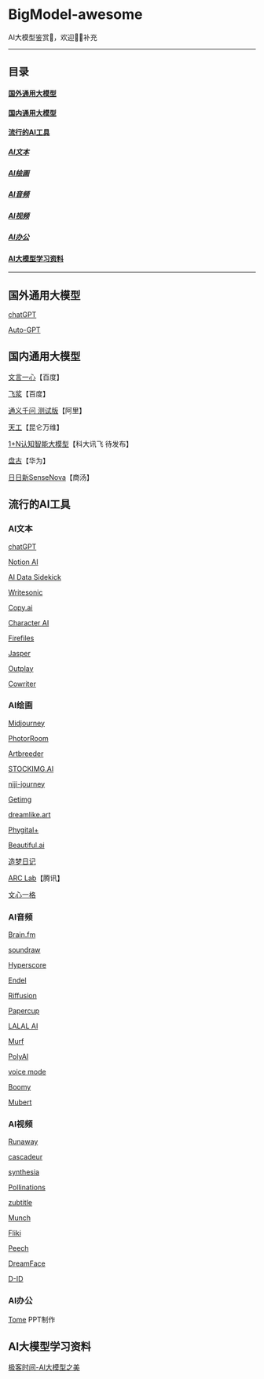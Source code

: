 # BigModel-awesome

AI大模型鉴赏🤥，欢迎👏🏻补充

------------------------------------------------------

## 目录

#### <a href="#国外通用大模型"> 国外通用大模型</a>

#### <a href="#国内通用大模型"> 国内通用大模型</a>

#### <a href="#流行的AI工具"> 流行的AI工具</a>

##### <a href="#AI文本"> AI文本</a>

##### <a href="#AI绘画"> AI绘画</a>

##### <a href="#AI音频"> AI音频</a>

##### <a href="#AI视频"> AI视频</a>

##### <a href="#AI办公"> AI办公</a>

#### <a href="#AI大模型学习资料"> AI大模型学习资料</a>

------------------------------------------------------

<a href="#国外通用大模型"></a>
## 国外通用大模型

[chatGPT](https://openai.com/blog/chatgpt)

[Auto-GPT](https://github.com/Torantulino/Auto-GPT)

<a href="#国内通用大模型"></a>
## 国内通用大模型

[文言一心](https://yiyan.baidu.com/)【百度】

[飞浆](https://www.paddlepaddle.org.cn/)【百度】

[通义千问 测试版](https://tongyi.aliyun.com/)【阿里】

[天工](https://tiangong.kunlun.com/)【昆仑万维】

[1+N认知智能大模型]()【科大讯飞 待发布】

[盘古](https://www.rcrai.com/pangu)【华为】

[日日新SenseNova]()【商汤】



<a href="#流行的AI工具"></a>
## 流行的AI工具 

<a href="#AI文本"></a>
### AI文本

[chatGPT](https://openai.com/blog/chatgpt)

[Notion AI](https://www.notion.so/product/ai)

[AI Data Sidekick](https://futuretools.link/sidekick)

[Writesonic](https://writesonic.com/)

[Copy.ai](https://www.copy.ai/)

[Character AI](https://beta.character.ai/)

[Firefiles](https://fireflies.ai/)

[Jasper](https://www.jasper.ai/)

[Outplay](https://outplayhq.com/)

[Cowriter](https://quillbot.com/)

<a href="#AI绘画"></a>
### AI绘画

[Midjourney](https://www.midjourney.com/)

[PhotorRoom](https://www.photoroom.com)

[Artbreeder](https://www.artbreeder.com)

[STOCKIMG.AI](https://stockimg.ai/)

[niji-journey](https://nijijourney.com/zh/)

[Getimg](https://getimg.ai/)

[dreamlike.art](https://dreamlike.art/)

[Phygital+](https://phygital.plus/)

[Beautiful.ai](https://www.beautiful.ai/)

[造梦日记](https://printidea.art/)

[ARC Lab](https://arc.tencent.com/)【腾讯】

[文心一格](https://yige.baidu.com/)

<a href="#AI音频"></a>
### AI音频

[Brain.fm](https://www.brain.fm/)

[soundraw](https://soundraw.io)

[Hyperscore](https://newharmonyline.org/)

[Endel](https://endel.io)

[Riffusion](https://www.riffusion.com)

[Papercup](https://www.papercup.com)

[LALAL AI](https://www.lalal.ai)

[Murf](https://murf.ai/)

[PolyAI](https://poly.ai)

[voice mode](https://www.voicemod.net)

[Boomy](https://boomy.com)

[Mubert](https://mubert.com/)

<a href="#AI视频"></a>
### AI视频

[Runaway](https://runwayml.com/)

[cascadeur](https://cascadeur.com/)

[synthesia](https://www.synthesia.io)

[Pollinations](https://pollinations.ai)

[zubtitle](https://zubtitle.com/)

[Munch](https://www.getmunch.com/)

[Fliki](https://fliki.ai/)

[Peech](https://www.peech-ai.com/aboutus)

[DreamFace](https://dreamfaceapp.com/)

[D-ID](https://www.d-id.com/text-to-video/)

<a href="#AI办公"></a>
### AI办公

[Tome](https://beta.tome.app/) PPT制作

<a href="#AI大模型学习资料"></a>
## AI大模型学习资料

[极客时间-AI大模型之美]()
